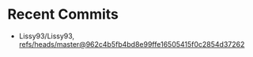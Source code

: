 # Recent Commits

<!-- START gadpp -->
- Lissy93/Lissy93, [refs/heads/master@962c4b5fb4bd8e99ffe16505415f0c2854d37262](https://github.com/Lissy93/Lissy93/commit/962c4b5fb4bd8e99ffe16505415f0c2854d37262)
